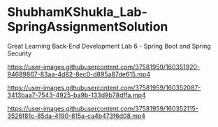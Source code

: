 # ShubhamKShukla_Lab-SpringAssignmentSolution
Great Learning Back-End Development Lab 6 - Spring Boot and Spring Security




https://user-images.githubusercontent.com/37581959/160351920-94689867-83aa-4d82-8ec0-d895a87de615.mp4





https://user-images.githubusercontent.com/37581959/160352087-3413baa7-7543-4925-ba9b-133d9b78dffa.mp4





https://user-images.githubusercontent.com/37581959/160352115-3526f81c-85da-4190-815a-ca4b473f6d08.mp4

